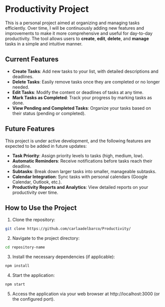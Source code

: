 # Productivity Project

This is a personal project aimed at organizing and managing tasks efficiently. Over time, I will be continuously adding new features and improvements to make it more comprehensive and useful for day-to-day productivity. The tool allows users to **create**, **edit**, **delete**, and **manage** tasks in a simple and intuitive manner.

## Current Features

- **Create Tasks**: Add new tasks to your list, with detailed descriptions and deadlines.
- **Delete Tasks**: Easily remove tasks once they are completed or no longer needed.
- **Edit Tasks**: Modify the content or deadlines of tasks at any time.
- **Mark Tasks as Completed**: Track your progress by marking tasks as done.
- **View Pending and Completed Tasks**: Organize your tasks based on their status (pending or completed).

## Future Features

This project is under active development, and the following features are expected to be added in future updates:

- **Task Priority**: Assign priority levels to tasks (high, medium, low).
- **Automatic Reminders**: Receive notifications before tasks reach their deadline.
- **Subtasks**: Break down larger tasks into smaller, manageable subtasks.
- **Calendar Integration**: Sync tasks with personal calendars (Google Calendar, Outlook, etc.).
- **Productivity Reports and Analytics**: View detailed reports on your productivity over time.

## How to Use the Project

1. Clone the repository:

```bash
git clone https://github.com/carlaadelbarco/Productivity/ 
```

2. Navigate to the project directory:

```bash
cd repository-name 
```
3. Install the necessary dependencies (if applicable):

```bash
npm install 
```
4. Start the application:

```bash
npm start
```

5. Access the application via your web browser at http://localhost:3000 (or the configured port).
